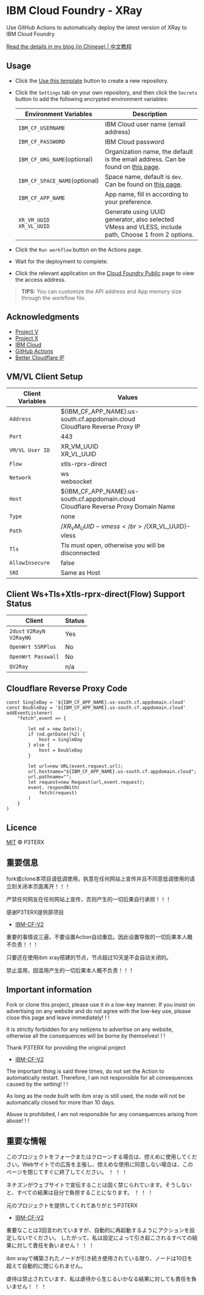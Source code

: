 # IBM Cloud Foundry - XRay

Use GitHub Actions to automatically deploy the latest version of XRay to IBM Cloud Foundry

[Read the details in my blog (in Chinese) | 中文教程](https://p3terx.com/archives/how-to-use-ibm-cloud-gracefully-for-free.html)

## Usage

- Click the [Use this template](https://github.com/P3TERX/IBM-CF-V2/generate) button to create a new repository.
- Click the `Settings` tab on your own repository, and then click the `Secrets` button to add the following encrypted environment variables:

  | Environment Variables | Description |
  | --------------------- | ----------- |
  | `IBM_CF_USERNAME`       | IBM Cloud user name (email address) |
  | `IBM_CF_PASSWORD` | IBM Cloud password |
  | `IBM_CF_ORG_NAME`(optional) | Organization name, the default is the email address. Can be found on [this page](https://cloud.ibm.com/account/cloud-foundry). |
  | `IBM_CF_SPACE_NAME`(optional) | Space name, default is `dev`. Can be found on [this page](https://cloud.ibm.com/account/cloud-foundry). |
  | `IBM_CF_APP_NAME` | App name, fill in according to your preference. |
  | `XR_VM_UUID` </br> `XR_VL_UUID` | Generate using UUID generator, also selected VMess and VLESS, include path, Choose 1 from 2 options. |

- Click the `Run workflow` button on the Actions page.
- Wait for the deployment to complete.
- Click the relevant application on the [Cloud Foundry Public](https://cloud.ibm.com/cloudfoundry/public) page to view the access address.

> **TIPS:** You can customize the API address and App memory size through the workflow file.

## Acknowledgments

- [Project V](https://github.com/v2ray/v2ray-core.git)
- [Project X](https://github.com/XTLS/Xray-core.git)
- [IBM Cloud](https://cloud.ibm.com/)
- [GitHub Actions](https://github.com/features/actions)
- [Better Cloudflare IP](https://github.com/XIU2/CloudflareSpeedTest.git)

## VM/VL Client Setup

| Client Variables | Values |
  | ---------------- | ------ |
  | `Address` | ${IBM_CF_APP_NAME}.us-south.cf.appdomain.cloud </br> Cloudflare Reverse Proxy IP |
  | `Port` | 443 |
  | `VM/VL User ID` | XR_VM_UUID </br> XR_VL_UUID |
  | `Flow` | xtls-rprx-direct |
  | `Network` | ws </br> websocket |
  | `Host` | ${IBM_CF_APP_NAME}.us-south.cf.appdomain.cloud </br> Cloudflare Reverse Proxy Domain Name |
  | `Type` | none |
  | `Path` | /${XR_VM_UUID}-vmess </br> /${XR_VL_UUID}-vless |
  | `Tls` | Tls must open, otherwise you will be disconnected |
  | `AllowInsecure` | false |
  | `SNI` | Same as Host |

## Client Ws+Tls+Xtls-rprx-direct(Flow) Support Status

| Client | Status |
| ------ | ------ |
| `2dust` `V2RayN` </br> `V2RayNG` | Yes |
| `OpenWrt SSRPlus` | No |
| `OpenWrt Passwall` | No |
| `QV2Ray` | n/a |

## Cloudflare Reverse Proxy Code

```
const SingleDay = '${IBM_CF_APP_NAME}.us-south.cf.appdomain.cloud'
const DoubleDay = '${IBM_CF_APP_NAME}.us-south.cf.appdomain.cloud'
addEventListener(
    "fetch",event => {
    
        let nd = new Date();
        if (nd.getDate()%2) {
            host = SingleDay
        } else {
            host = DoubleDay
        }
        
        let url=new URL(event.request.url);
        url.hostname="${IBM_CF_APP_NAME}.us-south.cf.appdomain.cloud";
        url.pathname="";
        let request=new Request(url,event.request);
        event. respondWith(
            fetch(request)
        )
    }
)
```

## Licence

[MIT](https://github.com/P3TERX/IBM-CF-V2/blob/main/LICENSE) © P3TERX

## 重要信息

fork或clone本项目请低调使用，执意在任何网站上宣传并且不同意低调使用的请立刻关闭本页面离开！！！

严禁任何网友在任何网站上宣传，否则产生的一切后果自行承担！！！

感谢P3TERX提供原项目

- [IBM-CF-V2](https://github.com/P3TERX/IBM-CF-V2.git)

重要的事情说三遍，不要设置Action自动重启。因此设置导致的一切后果本人概不负责！！！

只要还在使用ibm xray搭建的节点，节点超过10天是不会自动关闭的。

禁止滥用，因滥用产生的一切后果本人概不负责！！！

## Important information

Fork or clone this project, please use it in a low-key manner. If you insist on advertising on any website and do not agree with the low-key use, please close this page and leave immediately! ! !

It is strictly forbidden for any netizens to advertise on any website, otherwise all the consequences will be borne by themselves! ! !

Thank P3TERX for providing the original project

- [IBM-CF-V2](https://github.com/P3TERX/IBM-CF-V2.git)

The important thing is said three times, do not set the Action to automatically restart. Therefore, I am not responsible for all consequences caused by the setting! ! !

As long as the node built with ibm xray is still used, the node will not be automatically closed for more than 10 days.

Abuse is prohibited, I am not responsible for any consequences arising from abuse! ! !

## 重要な情報

このプロジェクトをフォークまたはクローンする場合は、控えめに使用してください。Webサイトでの広告を主張し、控えめな使用に同意しない場合は、このページを閉じてすぐに終了してください。 ！ ！ ！

ネチズンがウェブサイトで宣伝することは固く禁じられています。そうしないと、すべての結果は自分で負担することになります。 ！ ！ ！

元のプロジェクトを提供してくれてありがとうP3TERX

- [IBM-CF-V2](https://github.com/P3TERX/IBM-CF-V2.git)

重要なことは3回言われていますが、自動的に再起動するようにアクションを設定しないでください。 したがって、私は設定によって引き起こされるすべての結果に対して責任を負いません！ ！ ！

ibm xrayで構築されたノードが引き続き使用されている限り、ノードは10日を超えて自動的に閉じられません。

虐待は禁止されています、私は虐待から生じるいかなる結果に対しても責任を負いません！ ！ ！
